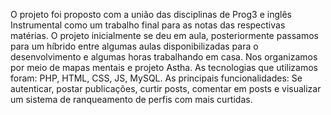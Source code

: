 O projeto foi proposto com a união das disciplinas de Prog3 e inglês Instrumental como um trabalho final para as notas das respectivas matérias.
O projeto inicialmente se deu em aula, posteriormente passamos para um híbrido entre algumas aulas disponibilizadas para o desenvolvimento e algumas horas trabalhando em casa. Nos organizamos por meio de mapas mentais e projeto Astha.
As tecnologias que utilizamos foram: PHP, HTML, CSS, JS, MySQL.
As principais funcionalidades: Se autenticar, postar publicações, curtir posts, comentar em posts e visualizar um sistema de ranqueamento de perfis com mais curtidas.
